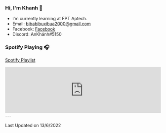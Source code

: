 ### Hi, I'm Khanh 👋
- I’m currently learning at FPT Aptech.
- Email: bibabibuxibua2000@gmail.com
- Facebook: [Facebook]
- Discord: AnKhánh#5150
### Spotify Playing 🎧

[Spotify Playlist](https://song.link/ankhanh56)

<iframe width="100%" height="150" src="https://odesli.co/embed/?url=https%3A%2F%2Fsong.link%2Fankhanh56&theme=light" autoplay=true frameborder="0" allowfullscreen sandbox="allow-same-origin allow-scripts allow-presentation allow-popups allow-popups-to-escape-sandbox" allow="clipboard-read; clipboard-write"></iframe>
---

Last Updated on 13/6/2022

[Facebook]: https://fb.me/271.hnahkna
